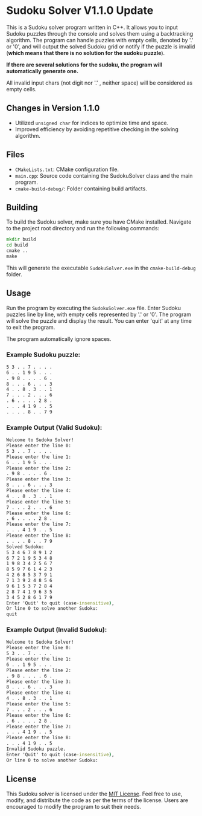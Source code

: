 # Sudoku Solver V1.1.0 Update

This is a Sudoku solver program written in C++. It allows you to input Sudoku puzzles through the console and solves them using a backtracking algorithm. The program can handle puzzles with empty cells, denoted by '.' or '0', and will output the solved Sudoku grid or notify if the puzzle is invalid (**which means that there is no solution for the sudoku puzzle**). 

**If there are several solutions for the sudoku, the program will automatically generate one.**

All invalid input chars (not digit nor '.' , neither space) will be considered as empty cells.

## Changes in Version 1.1.0

- Utilized `unsigned char` for indices to optimize time and space.
- Improved efficiency by avoiding repetitive checking in the solving algorithm.

## Files

- `CMakeLists.txt`: CMake configuration file.
- `main.cpp`: Source code containing the SudokuSolver class and the main program.
- `cmake-build-debug/`: Folder containing build artifacts.

## Building

To build the Sudoku solver, make sure you have CMake installed. Navigate to the project root directory and run the following commands:

```cmd
mkdir build
cd build
cmake ..
make
```

This will generate the executable `SudokuSolver.exe` in the `cmake-build-debug` folder.

## Usage

Run the program by executing the `SudokuSolver.exe` file. Enter Sudoku puzzles line by line, with empty cells represented by '.' or '0'. The program will solve the puzzle and display the result. You can enter 'quit' at any time to exit the program.

The program automatically ignore spaces.

### Example Sudoku puzzle:

```txt
5 3 . . 7 . . . .
6 . . 1 9 5 . . .
. 9 8 . . . . 6 .
8 . . . 6 . . . 3
4 . . 8 . 3 . . 1
7 . . . 2 . . . 6
. 6 . . . . 2 8 .
. . . 4 1 9 . . 5
. . . . 8 . . 7 9
```

### Example Output (Valid Sudoku):

```cmd
Welcome to Sudoku Solver!
Please enter the line 0:
5 3 . . 7 . . . .
Please enter the line 1:
6 . . 1 9 5 . . .
Please enter the line 2:
. 9 8 . . . . 6 .
Please enter the line 3:
8 . . . 6 . . . 3
Please enter the line 4:
4 . . 8 . 3 . . 1
Please enter the line 5:
7 . . . 2 . . . 6
Please enter the line 6:
. 6 . . . . 2 8 .
Please enter the line 7:
. . . 4 1 9 . . 5
Please enter the line 8:
. . . . 8 . . 7 9
Solved Sudoku:
5 3 4 6 7 8 9 1 2
6 7 2 1 9 5 3 4 8
1 9 8 3 4 2 5 6 7
8 5 9 7 6 1 4 2 3
4 2 6 8 5 3 7 9 1
7 1 3 9 2 4 8 5 6
9 6 1 5 3 7 2 8 4
2 8 7 4 1 9 6 3 5
3 4 5 2 8 6 1 7 9
Enter 'Quit' to quit (case-insensitive),
Or line 0 to solve another Sudoku:
quit
```

### Example Output (Invalid Sudoku):

```cmd
Welcome to Sudoku Solver!
Please enter the line 0:
5 3 . . 7 . . . .
Please enter the line 1:
6 . . 1 9 5 . . .
Please enter the line 2:
. 9 8 . . . . 6 .
Please enter the line 3:
8 . . . 6 . . . 3
Please enter the line 4:
4 . . 8 . 3 . . 1
Please enter the line 5:
7 . . . 2 . . . 6
Please enter the line 6:
. 6 . . . . 2 8 .
Please enter the line 7:
. . . 4 1 9 . . 5
Please enter the line 8:
. . . 4 1 9 . . 5
Invalid Sudoku puzzle.
Enter 'Quit' to quit (case-insensitive),
Or line 0 to solve another Sudoku:
```
## License

This Sudoku solver is licensed under the [MIT License](LICENSE). Feel free to use, modify, and distribute the code as per the terms of the license. Users are encouraged to modify the program to suit their needs.
